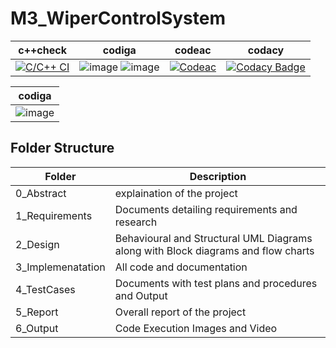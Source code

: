 # M3_WiperControlSystem



|c++check|codiga|codeac|codacy|
---|---|---|---|
|[![C/C++ CI](https://github.com/SreeLikitha/M2_TemperatureMonitoringSystem/actions/workflows/c-build.yml/badge.svg)](https://github.com/SreeLikitha/M2_TemperatureMonitoringSystem/actions/workflows/c-build.yml) |![image](https://user-images.githubusercontent.com/101239044/168314106-36551d1d-5955-44c0-a945-a34e7020dbea.png) ![image](https://user-images.githubusercontent.com/101239044/168314195-4feac4bb-ace0-41c7-8999-9d6bb328959e.png)|[![Codeac](https://static.codeac.io/badges/2-491386982.svg "Codeac")](https://app.codeac.io/github/SreeLikitha/M3_WiperControlSystem)|[![Codacy Badge](https://app.codacy.com/project/badge/Grade/b609d57945a845d09db2dbacc117c494)](https://www.codacy.com/gh/SreeLikitha/M3_WiperControlSystem/dashboard?utm_source=github.com&amp;utm_medium=referral&amp;utm_content=SreeLikitha/M3_WiperControlSystem&amp;utm_campaign=Badge_Grade)



|codiga|
--|
|![image](https://user-images.githubusercontent.com/101239044/168411102-c9371ec8-06d8-49f7-922b-d9fee732df5b.png)



## **Folder Structure**

<html>
<body>
<!--StartFragment-->

Folder | Description
-- | --
0_Abstract | explaination of the project
1_Requirements | Documents detailing requirements and research
2_Design | Behavioural and Structural UML Diagrams along with Block diagrams and flow charts
3_Implemenatation | All code and documentation
4_TestCases | Documents with test plans and procedures and Output
5_Report | Overall report of the project
6_Output | Code Execution Images and Video

<!--EndFragment-->
</body>
</html>